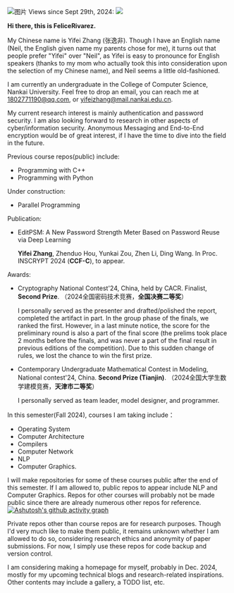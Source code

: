 ![图片](https://github.com/user-attachments/assets/bcce1a57-3f99-4743-a311-6b8a34d5a5f2)
Views since Sept 29th, 2024: ![](https://komarev.com/ghpvc/?username=FeliceRivarez)

**Hi there, this is FeliceRivarez.**

My Chinese name is Yifei Zhang (张逸非). Though I have an English name (Neil, the English given name my parents chose for me), it turns out that people prefer "Yifei" over "Neil", as Yifei is easy to pronounce for English speakers (thanks to my mom who actually took this into consideration upon the selection of my Chinese name), and Neil seems a little old-fashioned.

I am currently an undergraduate in the College of Computer Science, Nankai University. Feel free to drop an email, you can reach me at 1802771190@qq.com, or yifeizhang@mail.nankai.edu.cn.

My current research interest is mainly authentication and password security. I am also looking forward to research in other aspects of cyber/information security. Anonymous Messaging and End-to-End encryption would be of great interest, if I have the time to dive into the field in the future. 

Previous course repos(public) include:

- Programming with C++
- Programming with Python

Under construction:

- Parallel Programming

Publication:

- EditPSM: A New Password Strength Meter Based on Password Reuse via Deep Learning
  
  **Yifei Zhang**, Zhenduo Hou, Yunkai Zou, Zhen Li, Ding Wang. In Proc. INSCRYPT 2024 (**CCF-C**), to appear.

Awards:

- Cryptography National Contest'24, China, held by CACR. Finalist, **Second Prize**. （2024全国密码技术竞赛，**全国决赛二等奖**）

  I personally served as the presenter and drafted/polished the report, completed the artifact in part. In the group phase of the finals, we ranked the first.
  However, in a last minute notice, the score for the preliminary round is also a part of the final score (the prelims took place 2 months before the finals, and was never
  a part of the final result in previous editions of the competition). Due to this sudden change of rules, we lost the chance to win the first prize.

- Contemporary Undergraduate Mathematical Contest in Modeling, National contest'24, China. **Second Prize (Tianjin)**. （2024全国大学生数学建模竞赛，**天津市二等奖**）

  I personally served as team leader, model designer, and programmer.
  
In this semester(Fall 2024), courses I am taking include：
- Operating System
- Computer Architecture
- Compilers
- Computer Network
- NLP
- Computer Graphics.

I will make repositories for some of these courses public after the end of this semester. If I am allowed to, public repos to appear include NLP and Computer Graphics. Repos for other courses will probably not be made public since there are already numerous other repos for reference.
[![Ashutosh's github activity graph](https://github-readme-activity-graph.vercel.app/graph?username=FeliceRivarez&theme=react)](https://github.com/ashutosh00710/github-readme-activity-graph)

Private repos other than course repos are for research purposes. Though I'd very much like to make them public, it remains unknown whether I am allowed to do so, considering research ethics and anonymity of paper submissions. For now, I simply use these repos for code backup and version control.

I am considering making a homepage for myself, probably in Dec. 2024, mostly for my upcoming technical blogs and research-related inspirations. Other contents may include a gallery, a TODO list, etc.

<!---
FeliceRivarez/FeliceRivarez is a ✨ special ✨ repository because its `README.md` (this file) appears on your GitHub profile.
You can click the Preview link to take a look at your changes.
--->
